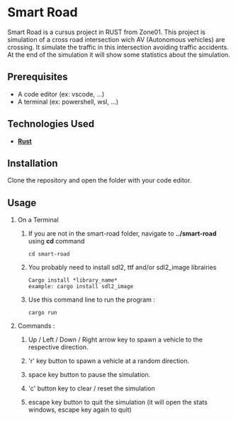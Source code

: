 # Smart Road

Smart Road is a cursus project in RUST from Zone01. This project is simulation of a cross road intersection wich AV (Autonomous vehicles) are crossing. It simulate the traffic in this intersection avoiding traffic accidents.
At the end of the simulation it will show some statistics about the simulation.

## Prerequisites

- A code editor (ex: vscode, ...)
- A terminal (ex: powershell, wsl, ...)

## Technologies Used

- **[Rust](https://www.rust-lang.org/fr)**

## Installation

Clone the repository and open the folder with your code editor.

## Usage

1.  On a Terminal

    1.  If you are not in the smart-road folder, navigate to **../smart-road** using **cd** command

            cd smart-road

    2.  You probably need to install sdl2, ttf and/or sdl2_image librairies

            Cargo install *library_name*
            example: cargo install sdl2_image

    3.  Use this command line to run the program :

            cargo run

2.  Commands :

    1. Up / Left / Down / Right arrow key to spawn a vehicle to the respective direction.

    2. 'r' key button to spawn a vehicle at a random direction.

    3. space key button to pause the simulation.

    4. 'c' button key to clear / reset the simulation

    5. escape key button to quit the simulation (it will open the stats windows, escape key again to quit)
